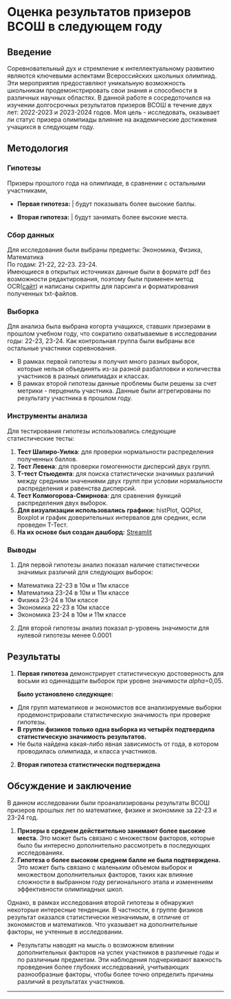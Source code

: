 # Оценка результатов призеров ВСОШ в следующем году

## Введение

Соревновательный дух и стремление к интеллектуальному развитию являются ключевыми аспектами Всероссийских школьных олимпиад. Эти мероприятия предоставляют уникальную возможность школьникам продемонстрировать свои знания и способности в различных научных областях. В данной работе я сосредоточился на изучении долгосрочных результатов призеров ВСОШ в течение двух лет: 2022-2023 и 2023-2024 годов. Моя цель - исследовать, оказывает ли статус призера олимпиады влияние на академические достижения учащихся в следующем году.

## Методология

### Гипотезы
   
Призеры прошлого года на олимпиаде, в сравнении с остальными участниками,
* **Первая гипотеза:** | будут показывать более высокие баллы.
   
* **Вторая гипотеза:**  | будут занимать более высокие места.

### Сбор данных

Для исследования были выбраны предметы: Экономика, Физика, Математика   
По годам: 21-22, 22-23. 23-24.   
Имеющиеся в открытых источниках данные были в формате pdf без возможности редактирования, поэтому были применен метод OCR([сайт](https://tools.pdf24.org/ru/ocr-pdf)) и написаны скрипты для парсинга и форматирования полученных txt-файлов.

### Выборка

Для анализа была выбрана когорта учащихся, ставших призерами в прошлом учебном году, что сократило охватываемые в исследовании годы: 22-23, 23-24. Как контрольная группа были выбраны все остальные участники соревнования.     
   
* В рамках первой гипотезы я получил много разных выборок, которые нельзя объединять из-за разной разбалловки и количества участников в разных олимпиадах и классах.
* В рамках второй гипотезы данные проблемы были решены за счет метрики - перцениль участника. Данные были аггрегированы по результату участника в прошлом году.

### Инструменты анализа

Для тестирования гипотезы использовались следующие статистические тесты:

1. **Тест Шапиро-Уилка**: для проверки нормальности распределения полученных баллов.
2. **Тест Левена**: для проверки гомогенности дисперсий двух групп.
3. **T-тест Стьюдента**: для поиска статистически значимых различий между средними значениями двух групп при условии нормальности распределения и равенства дисперсий.
4. **Тест Колмогорова-Смирнова**: для сравнения функций распределения двух выборок.
5. **Для визуализации использовались графики:** histPlot, QQPlot, Boxplot и график доверительных интервалов для средних, если проведен Т-Тест.
6. **На их основе был создан дашборд:** [Streamlit](https://statsarospetproject.streamlit.app/)

### Выводы

1) Для первой гипотезы анализ показал наличие статистически значимых различий для следующих выборок:
* Математика 22-23 в 10м и 11м классе
* Математика 23-24 в 10м и 11м классе
* Физика 23-24 в 10м классе
* Экономика 22-23 в 10м классе
* Экономика 23-24 в 10м и 11м классе   
2) Для второй гипотезы анализ показал p-уровень значимости для нулевой гипотезы менее 0.0001

## Результаты

1) **Первая гипотеза** демонстрирует статистическую достоверность для восьми из одиннадцати выборок при уровне значимости _alpha_=0,05.

	**Было установлено следующее:**
* Для групп математиков и экономистов все анализируемые выборки продемонстрировали статистическую значимость при проверке гипотезы.  
* __В группе физиков только одна выборка из четырёх подтвердила статистическую значимость результатов.__ 
* Не была найдена какая-либо явная зависимость от года, в котором проводилась олимпиада, и класса участников.

2) **Вторая гипотеза статистически подтверждена**

## Обсуждение и заключение
В данном исследовании были проанализированы результаты ВСОШ призеров прошлых лет по математике, физике и экономике за 22-23 и 23-24 год.   
1) **Призеры в среднем действительно занимают более высокие места.** Это может быть связано с множеством факторов, которые было бы интересно дополнительно рассмотреть в последующих исследованиях.
2) **Гипотеза о более высоком среднем балле не была подтверждена.** Это может быть связано с маленьким объемом выборок и множеством дополнительных факторов, таких как влияние сложности в выбранном году регионального этапа и изменениям эффективности олимпиадных школ.

Однако, в рамках исследования второй гипотезы я обнаружил некоторые интересные тенденции. В частности, в группе физиков результат оказался статистически незначимым, в отличие от экономистов и математиков. Что указывает на дополнительные факторы, не учтенные в исследовании.


* Результаты наводят на мысль о возможном влиянии дополнительных факторов на успех участников в различные годы и по различным предметам. Эти наблюдения подчеркивают важность проведения более глубоких исследований, учитывающих разнообразные факторы, чтобы более точно определить причины различий в результатах участников.


---
